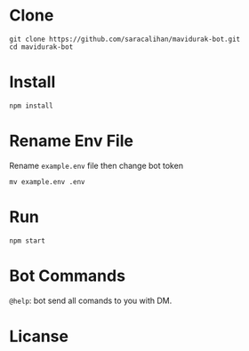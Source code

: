# Clone
```
git clone https://github.com/saracalihan/mavidurak-bot.git
cd mavidurak-bot
```
# Install
```
npm install
```
# Rename Env File
Rename `example.env` file then change bot token
```
mv example.env .env
```
# Run
```
npm start
```
# Bot Commands
`@help`: bot send all comands to you with DM.
# Licanse
